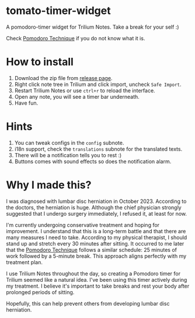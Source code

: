 # tomato-timer-widget

A pomodoro-timer widget for Trilium Notes. Take a break for your self :)

Check [Pomodoro Technique](https://en.wikipedia.org/wiki/Pomodoro_Technique) if you do not know what it is.

# How to install

1. Download the zip file from [release page](https://github.com/Nriver/tomato-timer-widget/releases).
2. Right click note tree in Trilium and click import, uncheck `Safe Import`.
3. Restart Trilium Notes or use `ctrl+r` to reload the interface.
4. Open any note, you will see a timer bar underneath.
5. Have fun.

# Hints

1. You can tweak configs in the `config` subnote.
2. i18n support, check the `translations` subnote for the translated texts.
3. There will be a notification tells you to rest :)
4. Buttons comes with sound effects so does the notification alarm.

# Why I made this?

I was diagnosed with lumbar disc herniation in October 2023. According to the doctors, the herniation is huge. Although
the chief physician strongly suggested that I undergo surgery immediately, I refused it, at least for now.

I'm currently undergoing conservative treatment and hoping for improvement. I understand that this is a long-term battle
and that there are many measures I need to take. According to my physical therapist, I should stand up and stretch every
30 minutes after sitting. It occurred to me later that
the [Pomodoro Technique](https://en.wikipedia.org/wiki/Pomodoro_Technique) follows a similar schedule: 25 minutes of
work followed by a 5-minute break. This approach aligns perfectly with my treatment plan.

I use Trilium Notes throughout the day, so creating a Pomodoro timer for Trilium seemed like a natural idea. I've been
using this timer actively during my treatment. I believe it's important to take breaks and rest your body after
prolonged periods of sitting.

Hopefully, this can help prevent others from developing lumbar disc herniation.
